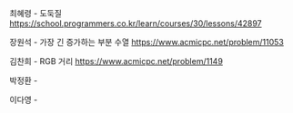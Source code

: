최혜령 - 도둑질 https://school.programmers.co.kr/learn/courses/30/lessons/42897

장원석 - 가장 긴 증가하는 부분 수열 https://www.acmicpc.net/problem/11053

김찬희 - RGB 거리 https://www.acmicpc.net/problem/1149

박정환 - 

이다영 - 
